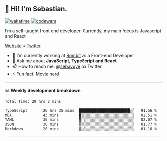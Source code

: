 ## 👋 Hi! I'm Sebastian.

[![wakatime](https://wakatime.com/badge/user/df0036c6-328a-4a39-be9b-e49417ed22a1.svg)](https://wakatime.com/@df0036c6-328a-4a39-be9b-e49417ed22a1)
[![codewars](https://www.codewars.com/users/sebavuye/badges/small)](https://www.codewars.com/users/sebavuye)

I’m a self-taught front end developer. Currently, my main focus is Javascript and React

[Website](https://sebastianvuye.be) • [Twitter](https://twitter.com/sebavuye)

- 🔭 I’m currently working at [Rombit](https://rombit.com/) as a Front-end Developer
- 💬 Ask me about **JavaScript, TypeScript and React**
- 📫 How to reach me: [@sebavuye](https://twitter.com/sebavuye) on Twitter
- ⚡ Fun fact: Movie nerd

-------

📊 **Weekly development breakdown**

<!--START_SECTION:waka-->

```txt
Total Time: 29 hrs 2 mins

TypeScript       26 hrs 35 mins  ███████████████████████░░   91.56 %
MDX              43 mins         ▓░░░░░░░░░░░░░░░░░░░░░░░░   02.51 %
YAML             36 mins         ▓░░░░░░░░░░░░░░░░░░░░░░░░   02.07 %
JSON             30 mins         ▒░░░░░░░░░░░░░░░░░░░░░░░░   01.77 %
Markdown         20 mins         ▒░░░░░░░░░░░░░░░░░░░░░░░░   01.16 %
```

<!--END_SECTION:waka-->
-------
